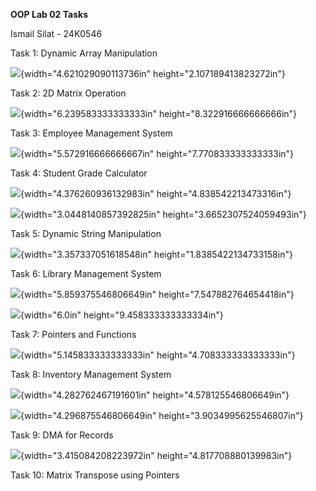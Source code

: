 **OOP Lab 02 Tasks**

Ismail Silat - 24K0546

Task 1: Dynamic Array Manipulation

![](./images/image6.png){width="4.621029090113736in"
height="2.107189413823272in"}

Task 2: 2D Matrix Operation

![](./images/image7.png){width="6.239583333333333in"
height="8.322916666666666in"}

Task 3: Employee Management System

![](./images/image2.png){width="5.572916666666667in"
height="7.770833333333333in"}

Task 4: Student Grade Calculator

![](./images/image8.png){width="4.376260936132983in"
height="4.838542213473316in"}

![](./images/image9.png){width="3.0448140857392825in"
height="3.6652307524059493in"}

Task 5: Dynamic String Manipulation

![](./images/image5.png){width="3.357337051618548in"
height="1.8385422134733158in"}

Task 6: Library Management System

![](./images/image11.png){width="5.859375546806649in"
height="7.547882764654418in"}

![](./images/image10.png){width="6.0in" height="9.458333333333334in"}

Task 7: Pointers and Functions

![](./images/image12.png){width="5.145833333333333in"
height="4.708333333333333in"}

Task 8: Inventory Management System

![](./images/image3.png){width="4.282762467191601in"
height="4.578125546806649in"}

![](./images/image13.png){width="4.296875546806649in"
height="3.9034995625546807in"}

Task 9: DMA for Records

![](./images/image4.png){width="3.415084208223972in"
height="4.817708880139983in"}

Task 10: Matrix Transpose using Pointers

